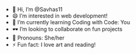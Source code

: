 - 👋 Hi, I’m @Savhas11
- 😄 I’m interested in web development!
- 🌱 I’m currently learning Coding with Code: You 
- 🕶️ I’m looking to collaborate on fun projects
- 👧 Pronouns: She/her
- ⚡ Fun fact: I love art and reading! 

<!---
Savhas11/Savhas11 is a ✨ special ✨ repository because its `README.md` (this file) appears on your GitHub profile.
You can click the Preview link to take a look at your changes.
--->
